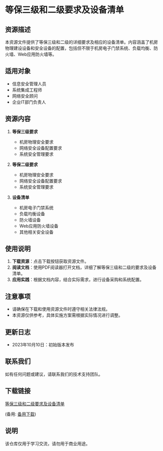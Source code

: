 # 等保三级和二级要求及设备清单

## 资源描述

本资源文件提供了等保三级和二级的详细要求及相应的设备清单。内容涵盖了机房物理建设设备和安全设备的配置，包括但不限于机房电子门禁系统、负载均衡、防火墙、Web应用防火墙等。

## 适用对象

- 信息安全管理人员
- 系统集成工程师
- 网络安全顾问
- 企业IT部门负责人

## 资源内容

1. **等保三级要求**
   - 机房物理安全要求
   - 网络安全设备配置要求
   - 系统安全管理要求

2. **等保二级要求**
   - 机房物理安全要求
   - 网络安全设备配置要求
   - 系统安全管理要求

3. **设备清单**
   - 机房电子门禁系统
   - 负载均衡设备
   - 防火墙设备
   - Web应用防火墙设备
   - 其他相关安全设备

## 使用说明

1. **下载资源**：点击下载按钮获取资源文件。
2. **阅读文档**：使用PDF阅读器打开文档，详细了解等保三级和二级的要求及设备清单。
3. **应用实践**：根据文档内容，结合实际需求，进行设备采购和系统配置。

## 注意事项

- 请确保在下载和使用资源文件时遵守相关法律法规。
- 本资源仅供参考，具体实施方案需根据实际情况进行调整。

## 更新日志

- 2023年10月10日：初始版本发布

## 联系我们

如有任何问题或建议，请联系我们的技术支持团队。

## 下载链接
[等保三级和二级要求及设备清单](https://pan.quark.cn/s/31edc5f08c39) 

(备用: [备用下载](https://pan.baidu.com/s/18xIiSZykjsuthzG221DCSg?pwd=1234))

## 说明

该仓库仅用于学习交流，请勿用于商业用途。
